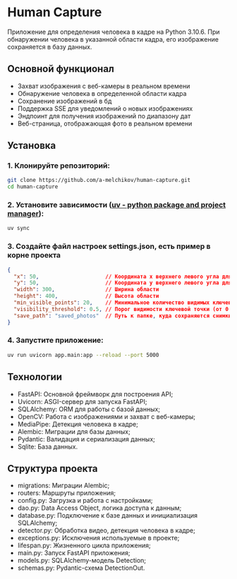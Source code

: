 # Human Capture

Приложение для определения человека в кадре на Python 3.10.6.
При обнаружении человека в указанной области кадра, его изображение сохраняется в базу данных.

## Основной функционал

- Захват изображения с веб-камеры в реальном времени
- Обнаружение человека в определенной области кадра
- Сохранение изображений в бд
- Поддержка SSE для уведомлений о новых изображениях
- Эндпоинт для получения изображений по диапазону дат
- Веб-страница, отображающая фото в реальном времени

## Установка

### 1. Клонируйте репозиторий:

```bash
git clone https://github.com/a-melchikov/human-capture.git
cd human-capture
```

### 2. Установите зависимости ([uv - python package and project manager](https://docs.astral.sh/uv/)):

```bash
uv sync
```

### 3. Создайте файл настроек settings.json, есть пример в корне проекта

```json
{
  "x": 50,                     // Координата x верхнего левого угла для поиска человека
  "y": 50,                     // Координата y верхнего левого угла для поиска человека
  "width": 300,                // Ширина области
  "height": 400,               // Высота области
  "min_visible_points": 20,    // Минимальное количество видимых ключевых точек, чтобы считать человека обнаруженным (максимум 33)
  "visibility_threshold": 0.5, // Порог видимости ключевой точки (от 0 до 1)
  "save_path": "saved_photos"  // Путь к папке, куда сохраняются снимки с обнаруженными людьми
}
```

### 4. Запустите приложение:

```bash
uv run uvicorn app.main:app --reload --port 5000
```

## Технологии

- FastAPI: Основной фреймворк для построения API;
- Uvicorn: ASGI-сервер для запуска FastAPI;
- SQLAlchemy: ORM для работы с базой данных;
- OpenCV: Работа с изображениями и захват с веб-камеры;
- MediaPipe: Детекция человека в кадре;
- Alembic: Миграции для базы данных;
- Pydantic: Валидация и сериализация данных;
- Sqlite: База данных.

## Структура проекта

- migrations: Миграции Alembic;
- routers: Маршруты приложения;
- config.py: Загрузка и работа с настройками;
- dao.py: Data Access Object, логика доступа к данным;
- database.py: Подключение к базе данных и инициализация SQLAlchemy;
- detector.py: Обработка видео, детекция человека в кадре;
- exceptions.py: Исключения используемые в проекте;
- lifespan.py: Жизненного цикла приложения;
- main.py: Запуск FastAPI приложения;
- models.py: SQLAlchemy-модель Detection;
- schemas.py: Pydantic-схема DetectionOut.
